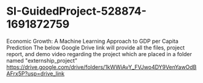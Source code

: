 # SI-GuidedProject-528874-1691872759
Economic Growth: A Machine Learning Approach to GDP per Capita Prediction
The below Google Drive link will provide all the files, project report, and demo video regarding the project which are placed in a folder named "externship_project"
https://drive.google.com/drive/folders/1kWWiAvY_FVJwo4DY9VenYawOdBAFrx5P?usp=drive_link
